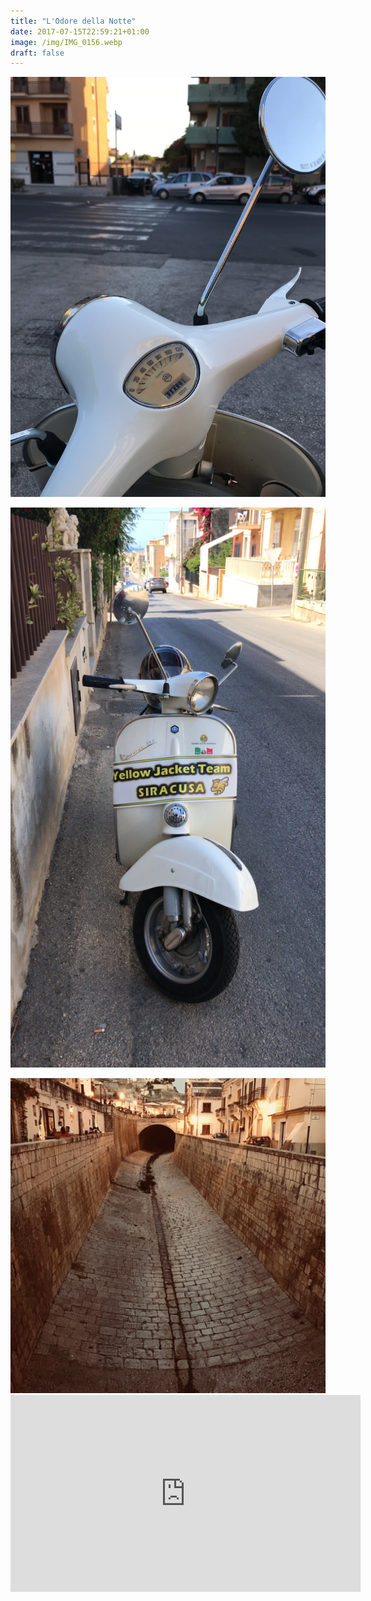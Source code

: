 ```yaml
---
title: "L'Odore della Notte"
date: 2017-07-15T22:59:21+01:00
image: /img/IMG_0156.webp
draft: false
---
```



<img src="/img/IMG0149.webp" class="img-responsive">
<p></p>
<img src="/img/IMG0161.webp" class="img-responsive" rotate="90">
<p></p>
<img src="/img/IMG0166.webp" class="img-responsive">
<div class="embed-responsive embed-responsive-16by9"><iframe width='560' height='315' src='https://www.youtube-nocookie.com/embed/BU75qAsSGt4?rel=0&showinfo=0' frameborder='0' allowfullscreen></iframe></div>